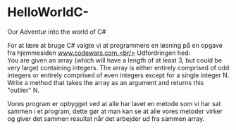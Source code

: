 # HelloWorldC-
Our Adventur into the world of C# 

For at lære at bruge C# valgte vi at programmere en løsning på en opgave fra hjemmesiden www.codewars.com.<br/>
Udfordringen hed:<br/>
You are given an array (which will have a length of at least 3, but could be very large) containing integers. The array is either entirely comprised of odd integers or entirely comprised of even integers except for a single integer N. Write a method that takes the array as an argument and returns this "outlier" N.<br/>


Vores program er opbygget ved at alle har lavet en metode som vi har sat sammen i et program, dette gør at man kan se at alle vores metoder virker og giver det sammen resultat når det arbejder ud fra sammen array.
